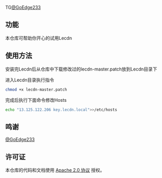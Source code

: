 TG[@GoEdge233](https://t.me/goedge233)


## 功能

本仓库可帮助你开心的试用Lecdn

## 使用方法

安装完Lecdn后从仓库中下载修改过的lecdn-master.patch放到Lecdn目录下

进入Lecdn目录执行指令

```bash
chmod +x lecdn-master.patch
```

完成后执行下面命令修改Hosts

```bash
echo "13.125.122.206 key.lecdn.local">>/etc/hosts
```

## 鸣谢

[@GoEdge233](https://t.me/goedge233)

## 许可证

本仓库的代码和文档使用 [Apache 2.0 协议](LICENSE) 授权。